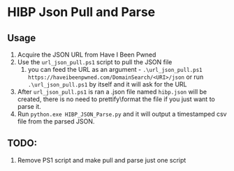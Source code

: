 # HIBP Json Pull and Parse

## Usage
1. Acquire the JSON URL from Have I Been Pwned
2. Use the `url_json_pull.ps1` script to pull the JSON file
   1. you can feed the URL as an argument - `.\url_json_pull.ps1 https://haveibeenpwned.com/DomainSearch/<URI>/json` or run `.\url_json_pull.ps1` by itself and it will ask for the URL
3. After `url_json_pull.ps1` is ran a .json file named `hibp.json` will be created, there is no need to prettify\format the file if you just want to parse it.
4. Run `python.exe HIBP_JSON_Parse.py` and it will output a timestamped csv file from the parsed JSON.

## TODO:
1. Remove PS1 script and make pull and parse just one script
